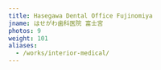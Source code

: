 ```yaml
---
title: Hasegawa Dental Office Fujinomiya
jname: はせがわ歯科医院 富士宮
photos: 9
weight: 101
aliases:
  - /works/interior-medical/
---
```

